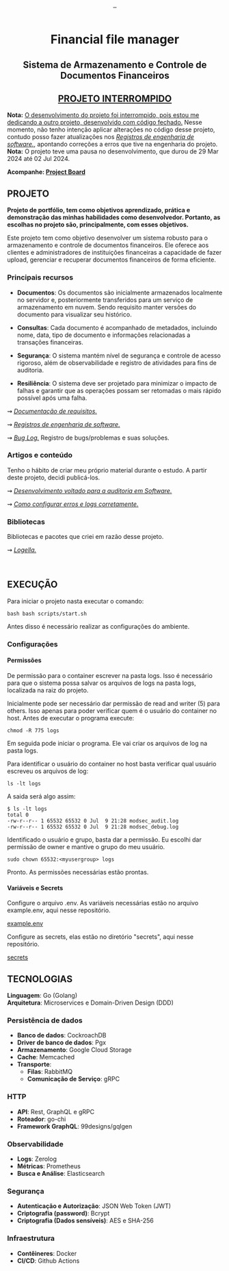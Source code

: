 <div align="center">
<a href="#projeto" target="_blank">
    <img align="center" src="https://img.shields.io/badge/-Projeto-05122A?style=flat&logo=" alt=""/>
  </a> 
 <a href="#tecnologias">
     <img align="center" src="https://img.shields.io/badge/-Tecnologias-05122A?style=flat&logo=Tecnologias" alt=""/>  
</a>   
 <a href="#execução">
     <img align="center" src="https://img.shields.io/badge/-Execução-05122A?style=flat&logo=Execução" alt=""/>  
</a>     
</div>

<br>

<div align="center">

# Financial file manager
## Sistema de Armazenamento e Controle de Documentos Financeiros

## <u>PROJETO INTERROMPIDO</u>

</div>

**Nota:** <u>O desenvolvimento do projeto foi interrompido, pois estou me dedicando a outro projeto, desenvolvido com código fechado.</u>
Nesse momento, não tenho intenção aplicar alterações no código desse projeto, contudo posso fazer atualizações nos *<a href="./docs/registros-de-engenharia-de-software.md"> <u>Registros de engenharia de software</u>.</a>*, apontando correções a erros que tive na engenharia do projeto.   
**Nota:** O projeto teve uma pausa no desenvolvimento, que durou de 29 Mar 2024 até 02 Jul 2024.  


**Acompanhe: <a href="https://github.com/users/Lucasvmarangoni/projects/11"> Project Board</a>**

## PROJETO

**Projeto de portfólio, tem como objetivos aprendizado, prática e demonstração das minhas habilidades como desenvolvedor. Portanto, as escolhas no projeto são, principalmente, com esses objetivos.**

Este projeto tem como objetivo desenvolver um sistema robusto para o armazenamento e controle de documentos financeiros. Ele oferece aos clientes e administradores de instituições financeiras a capacidade de fazer upload, gerenciar e recuperar documentos financeiros de forma eficiente.

### Principais recursos

- **Documentos**: Os documentos são inicialmente armazenados localmente no servidor e, posteriormente transferidos para um serviço de armazenamento em nuvem. Sendo requisito manter versões do documento para visualizar seu histórico.

- **Consultas**: Cada documento é acompanhado de metadados, incluindo nome, data, tipo de documento e informações relacionadas a transações financeiras.

- **Segurança**: O sistema mantém nível de segurança e controle de acesso rigoroso, além de observabilidade e registro de atividades para fins de auditoria.

- **Resiliência**: O sistema deve ser projetado para minimizar o impacto de falhas e garantir que as operações possam ser retomadas o mais rápido possível após uma falha.

⇝ *<a href="./docs/doc-de-requisitos.md"> <u>Documentação de requisitos</u>.</a>*

⇝ *<a href="./docs/registros-de-engenharia-de-software.md"> <u>Registros de engenharia de software</u>.</a>* 

⇝ *<a href="./docs/bug-log.md"> <u>Bug Log</u>.</a>* Registro de bugs/problemas e suas soluções.



### Artigos e conteúdo

Tenho o hábito de criar meu próprio material durante o estudo. A partir deste projeto, decidi publicá-los.

⇝ *<a href="https://medium.com/@lucasvm.ti/desenvolvimento-voltado-para-a-auditoria-em-software-0d15c56bf99c"> <u>Desenvolvimento voltado para a auditoria em Software</u>.</a>*

⇝ *<a href="https://medium.com/@lucasvm.ti/erros-e-logs-4e1fcd79a937"> <u>Como configurar erros e logs corretamente</u>.</a>*

### Bibliotecas 

Bibliotecas e pacotes que criei em razão desse projeto.

⇝ *<a href="https://github.com/Lucasvmarangoni/logella"> <u>Logella</u>.</a>*


<br>

## EXECUÇÃO 

Para iniciar o projeto nasta executar o comando:

    bash bash scripts/start.sh

Antes disso é necessário realizar as configurações do ambiente.

### Configurações

#### Permissões

De permissão para o container escrever na pasta logs. Isso é necessário para que o sistema possa salvar os arquivos de logs na pasta logs, localizada na raiz do projeto.

Inicialmente pode ser necessário dar permissão de read and writer (5) para others. Isso apenas para poder verificar quem é o usuário do container no host. Antes de executar o programa execute:

    chmod -R 775 logs

Em seguida pode iniciar o programa. Ele vai criar os arquivos de log na pasta logs.

Para identificar o usuário do container no host basta verificar qual usuário escreveu os arquivos de log:

    ls -lt logs

A saida será algo assim:

    $ ls -lt logs
    total 0
    -rw-r--r-- 1 65532 65532 0 Jul  9 21:28 modsec_audit.log
    -rw-r--r-- 1 65532 65532 0 Jul  9 21:28 modsec_debug.log

Identificado o usuário e grupo, basta dar a permissão. Eu escolhi dar permissão de owner e mantive o grupo do meu usuário.

    sudo chown 65532:<myusergroup> logs

Pronto. As permissões necessárias estão prontas.

#### Variáveis e Secrets

Configure o arquivo .env. As variáveis necessárias estão no arquivo example.env, aqui nesse repositório.

<a href="https://github.com/Lucasvmarangoni/financial-file-manager/blob/main/example.env">example.env</a>

Configure as secrets, elas estão no diretório "secrets", aqui nesse repositório.

<a href="https://github.com/Lucasvmarangoni/financial-file-manager/tree/main/secrets">secrets</a>


## TECNOLOGIAS

**Linguagem**: Go (Golang) <br>
**Arquitetura**: Microservices e Domain-Driven Design (DDD) <br>

### Persistência de dados

- **Banco de dados**: CockroachDB 
- **Driver de banco de dados**: Pgx 
- **Armazenamento**: Google Cloud Storage
- **Cache**: Memcached
- **Transporte**: 
  - **Filas**: RabbitMQ 
  - **Comunicação de Serviço**: gRPC

### HTTP

- **API**: Rest, GraphQL e gRPC 
- **Roteador**: go-chi
- **Framework GraphQL**: 99designs/gqlgen

### Observabilidade

- **Logs**: Zerolog 
- **Métricas**: Prometheus 
- **Busca e Análise**: Elasticsearch

### Segurança

- **Autenticação e Autorização**: JSON Web Token (JWT)
- **Criptografia (password)**: Bcrypt
- **Criptografia (Dados sensíveis)**: AES e SHA-256

### Infraestrutura

- **Contêineres**: Docker
- **CI/CD**: Github Actions



